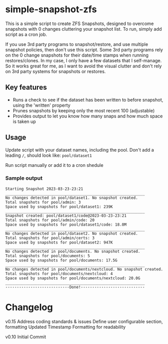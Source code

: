 # simple-snapshot-zfs

This is a simple script to create ZFS Snapshots, designed to overcome snapshots with 0 changes cluttering your snapshot list.
To run, simply add script as a cron job.

If you use 3rd party programs to snapshot/restore, and use multiple snapshot policies, then don't use this script.  Some 3rd party programs rely on the 0 change snapshots for their date/time stamps when running restores/clones.
In my case, I only have a few datasets that I self-manage.  So it works great for me, as I want to avoid the visual clutter and don't rely on 3rd party systems for snapshots or restores.

## Key features

* Runs a check to see if the dataset has been written to before snapshot, using the 'written' property
* Prunes snapshots by keeping only the most recent 100 (adjustable)
* Provides output to let you know how many snaps and how much space is taken up

## Usage

Update script with your dataset names, including the pool.  Don't add a leading `/`, should look like: `pool/dataset1`

Run script manually or add it to a cron shedule

### Sample output

```
Starting Snapshot 2023-03-23-23:21
_____________________________________________________________
No changes detected in pool/dataset1. No snapshot created.
Total snapshots for pool/admin: 3
Space used by snapshots for pool/dataset1: 239K
_____________________________________________________________
Snapshot created: pool/dataset1/code@2023-03-23-23:21
Total snapshots for pool/admin/code: 20
Space used by snapshots for pool/dataset1/code: 18.0M
_____________________________________________________________
No changes detected in pool/dataset2. No snapshot created.
Total snapshots for pool/admin/certs: 3
Space used by snapshots for pool/dataset2: 947K
_____________________________________________________________
No changes detected in pool/documents. No snapshot created.
Total snapshots for pool/documents: 5
Space used by snapshots for pool/documents: 17.5G
_____________________________________________________________
No changes detected in pool/documents/nextcloud. No snapshot created.
Total snapshots for pool/documents/nextcloud: 4
Space used by snapshots for pool/documents/nextcloud: 20.0G
_____________________________________________________________
----------------------------Done!----------------------------

```


# Changelog

v0.15 
Address coding standards & issues
Define user configurable section, formatting
Updated Timestamp Formatting for readability

v0.10
Initial Commit